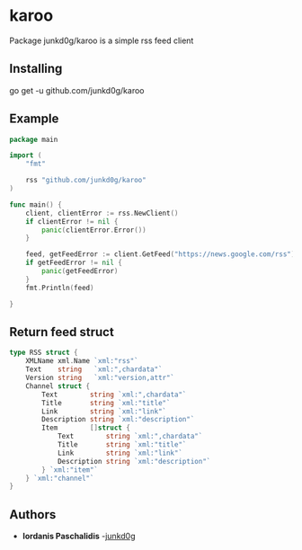 # karoo

Package junkd0g/karoo is a simple rss feed client

## Installing

go get -u github.com/junkd0g/karoo

## Example

```go
package main

import (
	"fmt"

	rss "github.com/junkd0g/karoo"
)

func main() {
	client, clientError := rss.NewClient()
	if clientError != nil {
		panic(clientError.Error())
	}

	feed, getFeedError := client.GetFeed("https://news.google.com/rss")
	if getFeedError != nil {
		panic(getFeedError)
	}
	fmt.Println(feed)

}
```

## Return feed struct

```go
type RSS struct {
	XMLName xml.Name `xml:"rss"`
	Text    string   `xml:",chardata"`
	Version string   `xml:"version,attr"`
	Channel struct {
		Text        string `xml:",chardata"`
		Title       string `xml:"title"`
		Link        string `xml:"link"`
		Description string `xml:"description"`
		Item        []struct {
			Text        string `xml:",chardata"`
			Title       string `xml:"title"`
			Link        string `xml:"link"`
			Description string `xml:"description"`
		} `xml:"item"`
	} `xml:"channel"`
}
```

## Authors

* **Iordanis Paschalidis** -[junkd0g](https://github.com/junkd0g)

